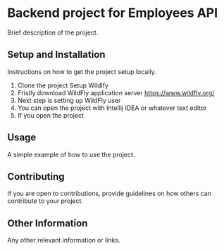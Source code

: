 # Backend project for Employees API

Brief description of the project.

## Setup and Installation

Instructions on how to get the project setup locally.

1. Clone the project
Setup Wildlfy
2. Fristly download WildFly application server https://www.wildfly.org/ 
3. Next step is setting up WildFly user
4. You can open the project with Intellij IDEA or whatever text editor
5. If you open the project 
## Usage

A simple example of how to use the project.

## Contributing

If you are open to contributions, provide guidelines on how others can contribute to your project.

## Other Information

Any other relevant information or links.
